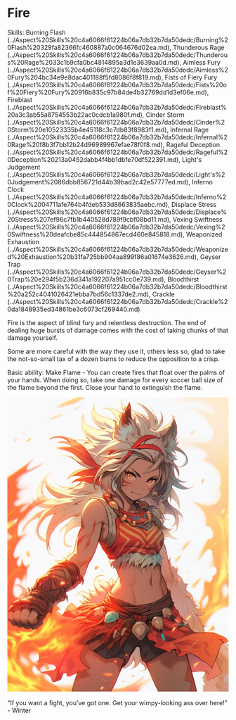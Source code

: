 # Fire

Skills: Burning Flash (../Aspect%20Skills%20c4a6066f61224b06a7db32b7da50dedc/Burning%20Flash%20329fa82366fc460887a0c064676d02ea.md), Thunderous Rage (../Aspect%20Skills%20c4a6066f61224b06a7db32b7da50dedc/Thunderous%20Rage%2033c1b9cfa0bc4814895a3d1e3639aa0d.md), Aimless Fury (../Aspect%20Skills%20c4a6066f61224b06a7db32b7da50dedc/Aimless%20Fury%204bc34e9e8dac401188f5fd8086f8f819.md), Fists of Fiery Fury (../Aspect%20Skills%20c4a6066f61224b06a7db32b7da50dedc/Fists%20of%20Fiery%20Fury%20916b835c97b84de4b32769dd1d3ef06e.md), Fireblast (../Aspect%20Skills%20c4a6066f61224b06a7db32b7da50dedc/Fireblast%20a3c3ab55a8754553b22ac0cdcb1a980f.md), Cinder Storm (../Aspect%20Skills%20c4a6066f61224b06a7db32b7da50dedc/Cinder%20Storm%20e10523335b4e45118c3c7db83f8983f1.md), Infernal Rage (../Aspect%20Skills%20c4a6066f61224b06a7db32b7da50dedc/Infernal%20Rage%20f8b3f7bb12b24d96989967efae78f0f8.md), Rageful Deception (../Aspect%20Skills%20c4a6066f61224b06a7db32b7da50dedc/Rageful%20Deception%20213a0452dabb4f4bb1dbfe70df522391.md), Light's Judgement (../Aspect%20Skills%20c4a6066f61224b06a7db32b7da50dedc/Light's%20Judgement%2086dbb856721d44b39bad2c42e57777ed.md), Inferno Clock (../Aspect%20Skills%20c4a6066f61224b06a7db32b7da50dedc/Inferno%20Clock%2004711afe764b4fdeb533d8663835aebc.md), Displace Stress (../Aspect%20Skills%20c4a6066f61224b06a7db32b7da50dedc/Displace%20Stress%207ef96c7fb1b440528d789f9cbf08bd11.md), Vexing Swiftness (../Aspect%20Skills%20c4a6066f61224b06a7db32b7da50dedc/Vexing%20Swiftness%20deafcbe85c444854867ecd460e845818.md), Weaponized Exhaustion (../Aspect%20Skills%20c4a6066f61224b06a7db32b7da50dedc/Weaponized%20Exhaustion%20b31fa725bb904aa899f86a01674e3626.md), Geyser Trap (../Aspect%20Skills%20c4a6066f61224b06a7db32b7da50dedc/Geyser%20Trap%20e294f5b236d341a192207a951cc0e739.md), Bloodthirst (../Aspect%20Skills%20c4a6066f61224b06a7db32b7da50dedc/Bloodthirst%20a252c4041026421ebba7bd56c1337de2.md), Crackle (../Aspect%20Skills%20c4a6066f61224b06a7db32b7da50dedc/Crackle%20da1848935ed34861be3c6073cf269440.md)

Fire is the aspect of blind fury and relentless destruction. The end of dealing huge bursts of damage comes with the cost of taking chunks of that damage yourself.

Some are more careful with the way they use it, others less so, glad to take the not-so-small tax of a dozen burns to reduce the opposition to a crisp.

Basic ability: Make Flame - You can create fires that float over the palms of your hands. When doing so, take one damage for every soccer ball size of the flame beyond the first. Close your hand to extinguish the flame.

![“If you want a fight, you’ve got one. Get your wimpy-looking ass over here!” - Winter](Fire%20a04ec0845dfe481ea115e32bdd44fa14/winter.webp)

“If you want a fight, you’ve got one. Get your wimpy-looking ass over here!” - Winter
